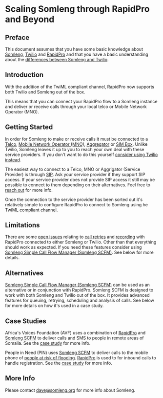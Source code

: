 # Scaling Somleng through RapidPro and Beyond

## Preface

This document assumes that you have some basic knowledge about [Somleng](https://github.com/somleng/somleng-project/blob/master/docs/what_is_somleng.md), [Twilio](https://github.com/somleng/somleng-project/blob/master/docs/what_is_twilio.md) and [RapidPro](https://community.rapidpro.io/) and that you have a basic understanding about the [differences between Somleng and Twilio](https://github.com/somleng/somleng-project/blob/master/docs/somleng_twilio_comparison.md).

## Introduction

With the addition of the TwiML compliant channel, RapidPro now supports both Twilio and Somleng out of the box.

This means that you can connect your RapidPro flow to a Somleng instance and deliver or receive calls through your local telco or Mobile Network Operator (MNO).

## Getting Started

In order for Somleng to make or receive calls it must be connected to a [Telco](https://en.wikipedia.org/wiki/Telephone_company), [Mobile Network Operator (MNO)](https://en.wikipedia.org/wiki/Mobile_network_operator), [Aggregator](https://en.wikipedia.org/wiki/SIP_provider) or [SIM Box](https://en.wikipedia.org/wiki/SIM_box). Unlike Twilio, Somleng leaves it up to you to reach your own deal with these service providers. If you don't want to do this yourself [consider using Twilio instead](https://github.com/somleng/somleng-project/blob/master/docs/somleng_twilio_comparison.md).

The easiest way to connect to a Telco, MNO or Aggrigator (Service Provider) is through [SIP](https://en.wikipedia.org/wiki/Session_Initiation_Protocol). Ask your service provider if they support SIP access. If your service provider does not provide SIP access it still may be possible to connect to them depending on their alternatives. Feel free to [reach out](#more-info) for more info.

Once the connection to the service provider has been sorted out it's relatively simple to configure RapidPro to connect to Somleng using he TwiML compliant channel.

## Limitations

There are some [open issues](https://github.com/rapidpro/rapidpro/issues?&q=somleng) relating to [call retries](https://github.com/rapidpro/rapidpro/issues/599) and [recording](https://github.com/rapidpro/rapidpro/issues/604) with RapidPro connected to either Somleng or Twilio. Other than that everything should work as expected. If you need these features consider using [Somleng Simple Call Flow Manager (Somleng SCFM)](https://github.com/somleng/somleng-scfm). See below for more details.

## Alternatives

[Somleng Simple Call Flow Manager (Somleng SCFM)](https://github.com/somleng/somleng-scfm) can be used as an alternative or in conjunction with RapidPro. Somleng SCFM is designed to work with both Somleng and Twilio out of the box. It provides advanced features for queuing, retrying, scheduling and analysis of calls. See below for more details on how it's used in a case study.

## Case Studies

Africa's Voices Foundation (AVF) uses a combination of [RapidPro](https://community.rapidpro.io/) and [Somleng SCFM](https://github.com/somleng/somleng-scfm) to deliver calls and SMS to people in remote areas of Somalia. See the [case study](https://github.com/somleng/somleng-project/blob/master/docs/case_study_africas_voices.md) for more info.

People in Need (PIN) uses [Somleng SCFM](https://github.com/somleng/somleng-scfm) to deliver calls to the mobile phone of [people at risk of flooding](http://unicefstories.org/2017/06/20/new-innovations-protecting-lives-in-flood-prone-cambodia/). [RapidPro](https://community.rapidpro.io/) is used to for inbound calls to handle registration. See the [case study](https://github.com/somleng/somleng-project/blob/master/docs/case_study_ews.md) for more info.

## More Info

Please contact [dave@somleng.org](mailto:dave@somleng.org) for more info about Somleng.

